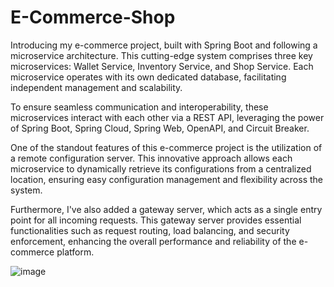 # E-Commerce-Shop

Introducing my e-commerce project, built with Spring Boot and following a microservice architecture. This cutting-edge system comprises three key microservices: Wallet Service, Inventory Service, and Shop Service. Each microservice operates with its own dedicated database, facilitating independent management and scalability. 

To ensure seamless communication and interoperability, these microservices interact with each other via a REST API, leveraging the power of Spring Boot, Spring Cloud, Spring Web, OpenAPI, and Circuit Breaker. 

One of the standout features of this e-commerce project is the utilization of a remote configuration server. This innovative approach allows each microservice to dynamically retrieve its configurations from a centralized location, ensuring easy configuration management and flexibility across the system. 

Furthermore, I've also added a gateway server, which acts as a single entry point for all incoming requests. This gateway server provides essential functionalities such as request routing, load balancing, and security enforcement, enhancing the overall performance and reliability of the e-commerce platform. 



![image](https://github.com/shathaabualrob/E-Commerce-Shop/assets/39711482/e8916911-688f-44e0-862e-ef74f2f533b8)
